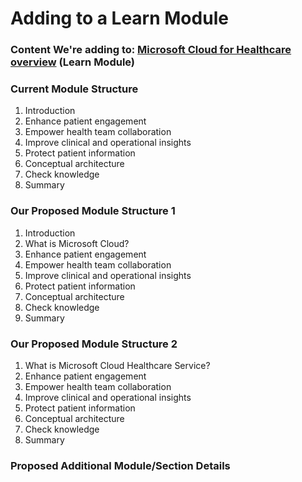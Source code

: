 # Adding to a Learn Module 

### Content We're adding to: [Microsoft Cloud for Healthcare overview](https://learn.microsoft.com/en-us/training/modules/healthcare-overview/) (Learn Module)

### Current Module Structure

1) Introduction
2) Enhance patient engagement
3) Empower health team collaboration
4) Improve clinical and operational insights
5) Protect patient information
6) Conceptual architecture
7) Check knowledge
8) Summary

### Our Proposed Module Structure 1

1) Introduction
2) What is Microsoft Cloud?
3) Enhance patient engagement
4) Empower health team collaboration
5) Improve clinical and operational insights
6) Protect patient information
7) Conceptual architecture
8) Check knowledge
9) Summary

### Our Proposed Module Structure 2

1) What is Microsoft Cloud Healthcare Service?
2) Enhance patient engagement
3) Empower health team collaboration
4) Improve clinical and operational insights
5) Protect patient information
6) Conceptual architecture
7) Check knowledge
8) Summary

### Proposed Additional Module/Section Details
